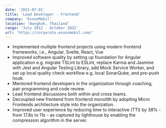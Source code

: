 ```yaml
---
date: '2012-07-01'
title: 'Lead Developer - Frontend'
company: 'ExxonMobil'
location: 'Bangkok, Thailand'
range: 'July 2012 - October 2022'
url: 'https://corporate.exxonmobil.com/'
---
```



- Implemented multiple frontend projects using modern frontend frameworks, i.e., Angular, Svelte, React, Vue
- Improved software quality by setting up foundation for Angular application e.g. migrate TSLint to ESLint, replace Karma and Jasmine with Jest and Angular Testing Library, add Mock Service Worker, and set up local quality check workflow e.g. local SonarQube, and pre-push hook.
- Mentored frontend developers in the organization through coaching, pair programming and code review.
- Lead frontend discussions both within and cross teams.
- Decoupled new frontend from frontend monolith by adopting Micro Frontends architecture style into the organization.
- Improved user experience by reducing time to interactive (TTI) by 38% - from 17.8s to 11s - as captured by lighthouse by enabling the compression algorithm in the server.